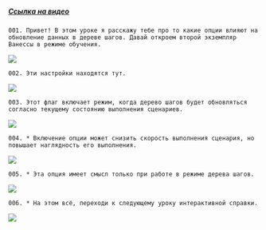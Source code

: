 ﻿##### [Ссылка на видео](https://youtu.be/hqSraTYE1cQ)

	001. Привет! В этом уроке я расскажу тебе про то какие опции влияют на обновление данных в дереве шагов. Давай откроем второй экземпляр Ванессы в режиме обучения.

![](https://vanessa-files.do.bit-erp.ru/Doc/1.2.040.1/MD/Глава02/images/000_ЗакладкаСервисВыполнениеСценариевОбновлениеДанныхВДереве.png)

	002. Эти настройки находятся тут.

![](https://vanessa-files.do.bit-erp.ru/Doc/1.2.040.1/MD/Глава02/images/009_ЗакладкаСервисВыполнениеСценариевОбновлениеДанныхВДереве.png)

	003. Этот флаг включает режим, когда дерево шагов будет обновляться согласно текущему состоянию выполнения сценариев.

![](https://vanessa-files.do.bit-erp.ru/Doc/1.2.040.1/MD/Глава02/images/014_ЗакладкаСервисВыполнениеСценариевОбновлениеДанныхВДереве.png)

	004. * Включение опции может снизить скорость выполнения сценария, но повышает наглядность его выполнения.

![](https://vanessa-files.do.bit-erp.ru/Doc/1.2.040.1/MD/Глава02/images/017_ЗакладкаСервисВыполнениеСценариевОбновлениеДанныхВДереве.png)

	005. * Эта опция имеет смысл только при работе в режиме дерева шагов.

![](https://vanessa-files.do.bit-erp.ru/Doc/1.2.040.1/MD/Глава02/images/018_ЗакладкаСервисВыполнениеСценариевОбновлениеДанныхВДереве.png)

	006. * На этом всё, переходи к следующему уроку интерактивной справки.

![](https://vanessa-files.do.bit-erp.ru/Doc/1.2.040.1/MD/Глава02/images/019_ЗакладкаСервисВыполнениеСценариевОбновлениеДанныхВДереве.png)
